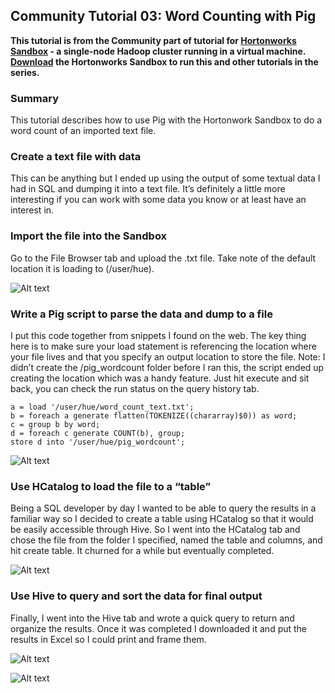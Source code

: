 ## Community Tutorial 03: Word Counting with Pig

**This tutorial is from the Community part of tutorial for [Hortonworks Sandbox](http://hortonworks.com/products/sandbox) - a single-node Hadoop cluster running in a virtual machine. [Download](http://hortonworks.com/products/sandbox) the Hortonworks Sandbox to run this and other tutorials in the series.** 

### Summary

This tutorial describes how to use Pig with the Hortonwork Sandbox to do a word count of an imported text file.

### Create a text file with data

This can be anything but I ended up using the output of some textual data I had in SQL and dumping it into a text file. It’s definitely a little more interesting if you can work with some data you know or at least have an interest in.

### Import the file into the Sandbox

Go to the File Browser tab and upload the .txt file. Take note of the default location it is loading to (/user/hue).

![Alt text](./images/screenshot1.png)

### Write a Pig script to parse the data and dump to a file

I put this code together from snippets I found on the web. The key thing here is to make sure your load statement is referencing the location where your file lives and that you specify an output location to store the file. Note: I didn’t create the /pig_wordcount folder before I ran this, the script ended up creating the location which was a handy feature. Just hit execute and sit back, you can check the run status on the query history tab.

```pig
a = load '/user/hue/word_count_text.txt';
b = foreach a generate flatten(TOKENIZE((chararray)$0)) as word;
c = group b by word;
d = foreach c generate COUNT(b), group;
store d into '/user/hue/pig_wordcount';
```
![Alt text](./images/screenshot2.png)

### Use HCatalog to load the file to a “table”

Being a SQL developer by day I wanted to be able to query the results in a familiar way so I decided to create a table using HCatalog so that it would be easily accessible through Hive. So I went into the HCatalog tab and chose the file from the folder I specified, named the table and columns, and hit create table. It churned for a while but eventually completed.

![Alt text](./images/screenshot3.png)

### Use Hive to query and sort the data for final output

Finally, I went into the Hive tab and wrote a quick query to return and organize the results. Once it was completed I downloaded it and put the results in Excel so I could print and frame them.

![Alt text](./images/screenshot4.png)

![Alt text](./images/screenshot5.png)




